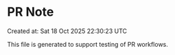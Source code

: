# PR Note

Created at: Sat 18 Oct 2025 22:30:23 UTC

This file is generated to support testing of PR workflows.
